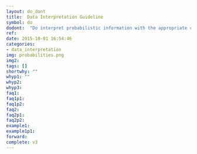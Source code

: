 ```yaml
---
layout: do_dont
title:  Data Interpretation Guideline
symbol: do
dodont:  "Do interpret probabilistic information with the appropriate context"
ref:  
date: 2015-10-01 16:54:46
categories:
- data_interpretation
img: probabilities.png
img2: 
tags: []
shortwhy: ""
whyp1: ""
whyp2:
whyp3:
faq1:
faq1p1:
faq1p2:
faq2: 
faq2p1:
faq2p2:
example1:
example1p1:
forward:
complete: v3
---
```

